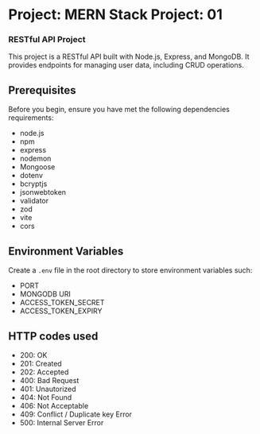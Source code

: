 # Project: MERN Stack Project: 01

### RESTful API Project

This project is a RESTful API built with Node.js, Express, and MongoDB. It provides endpoints for managing user data, including CRUD operations.

## Prerequisites

Before you begin, ensure you have met the following dependencies requirements:

- node.js
- npm
- express
- nodemon
- Mongoose
- dotenv
- bcryptjs
- jsonwebtoken
- validator
- zod
- vite
- cors

## Environment Variables

Create a `.env` file in the root directory to store environment variables such: 
- PORT
- MONGODB URI
- ACCESS_TOKEN_SECRET
- ACCESS_TOKEN_EXPIRY


## HTTP codes used
- 200: OK
- 201: Created
- 202: Accepted
- 400: Bad Request
- 401: Unautorized
- 404: Not Found
- 406: Not Acceptable
- 409: Conflict / Duplicate key Error
- 500: Internal Server Error